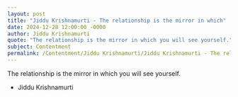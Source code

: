 ```yaml
---
layout: post
title: "Jiddu Krishnamurti - The relationship is the mirror in which"
date: 2024-12-28 12:00:00 -0000
author: Jiddu Krishnamurti
quote: "The relationship is the mirror in which you will see yourself."
subject: Contentment
permalink: /Contentment/Jiddu Krishnamurti/Jiddu Krishnamurti - The relationship is the mirror in which
---
```


The relationship is the mirror in which you will see yourself.

- Jiddu Krishnamurti
